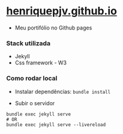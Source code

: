 # [henriquepjv.github.io](https://henriquepjv.github.io)

- Meu portifólio no Github pages

### Stack utilizada
- Jekyll
- Css framework - W3

### Como rodar local
- Instalar dependências:
`bundle install`

- Subir o servidor
```
bundle exec jekyll serve
# OR
bundle exec jekyll serve --livereload
```

